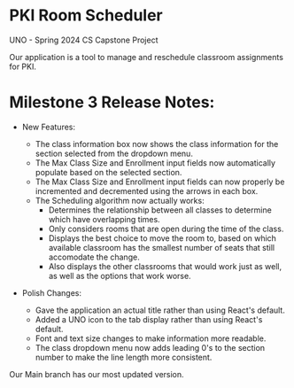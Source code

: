 # PKI Room Scheduler

UNO - Spring 2024 CS Capstone Project

Our application is a tool to manage and reschedule classroom assignments for PKI.

# Milestone 3 Release Notes:
- New Features:
    - The class information box now shows the class information for the section selected from the dropdown menu.
    - The Max Class Size and Enrollment input fields now automatically populate based on the selected section.
    - The Max Class Size and Enrollment input fields can now properly be incremented and decremented using the arrows in each box.
    - The Scheduling algorithm now actually works:
        - Determines the relationship between all classes to determine which have overlapping times.
        - Only considers rooms that are open during the time of the class.
        - Displays the best choice to move the room to, based on which available classroom has the smallest number of seats that still accomodate the change.
        - Also displays the other classrooms that would work just as well, as well as the options that work worse.

- Polish Changes:
    - Gave the application an actual title rather than using React's default.
    - Added a UNO icon to the tab display rather than using React's default.
    - Font and text size changes to make information more readable.
    - The class dropdown menu now adds leading 0's to the section number to make the line length more consistent.

Our Main branch has our most updated version.